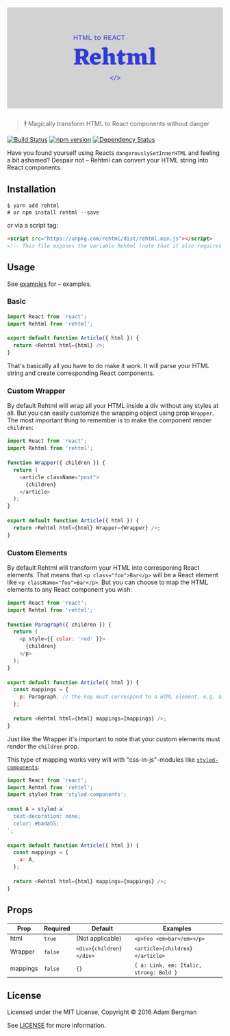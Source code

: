 # [![Rehtml](media/header.png)](https://github.com/adambrgmn/rehtml)

> 🕴 Magically transform HTML to React components without danger

[![Build Status](https://travis-ci.org/adambrgmn/rehtml.svg?branch=master)](https://travis-ci.org/adambrgmn/rehtml) [![npm version](https://badge.fury.io/js/rehtml.svg)](https://badge.fury.io/js/rehtml) [![Dependency Status](https://dependencyci.com/github/adambrgmn/rehtml/badge)](https://dependencyci.com/github/adambrgmn/rehtml)

Have you found yourself using Reacts `dangerouslySetInnerHTML` and feeling a bit ashamed? Despair not – Rehtml can convert your HTML string into React components.

## Installation

```console
$ yarn add rehtml
# or npm install rehtml --save
```

or via a script tag:

```html
<script src="https://unpkg.com/rehtml/dist/rehtml.min.js"></script>
<!-- This file exposes the variable Rehtml (note that it also requires React) -->
```

## Usage

See [examples](examples/) for – examples.

### Basic
```javascript
import React from 'react';
import Rehtml from 'rehtml';

export default function Article({ html }) {
  return <Rehtml html={html} />;
}
```

That's basically all you have to do make it work. It will parse your HTML string and create corresponding React components.


### Custom Wrapper

By default Rehtml will wrap all your HTML inside a div without any styles at all. But you can easily customize the wrapping object using prop `Wrapper`. The most important thing to remember is to make the component render `children`:

```javascript
import React from 'react';
import Rehtml from 'rehtml';

function Wrapper({ children }) {
  return (
    <article className="post">
      {children}
    </article>
  );
}

export default function Article({ html }) {
  return <Rehtml html={html} Wrapper={Wrapper} />;
}
```

### Custom Elements

By default Rehtml will transform your HTML into corresponing React elements. That means that `<p class="foo">Bar</p>` will be a React element like `<p className="foo">Bar</p>`. But you can choose to map the HTML elements to any React component you wish:

```javascript
import React from 'react';
import Rehtml from 'rehtml';

function Paragraph({ children }) {
  return (
    <p style={{ color: 'red' }}>
      {children}
    </p>
  );
}

export default function Article({ html }) {
  const mappings = {
    p: Paragraph, // the key must correspond to a HTML element, e.g. a, p, em, strong, div etc.
  };

  return <Rehtml html={html} mappings={mappings} />;
}
```

Just like the Wrapper it's important to note that your custom elements must render the `children` prop.

This type of mapping works very will with "css-in-js"-modules like [`styled-components`](https://github.com/styled-components/styled-components):

```javascript
import React from 'react';
import Rehtml from 'rehtml';
import styled from 'styled-components';

const A = styled.a`
  text-decoration: none;
  color: #bada55;
`;

export default function Article({ html }) {
  const mappings = {
    a: A,
  };

  return <Rehtml html={html} mappings={mappings} />;
}
```


## Props

| Prop | Required | Default | Examples
| --- | --- | --- | ---
| html | `true` | (Not applicable) | `<p>Foo <em>bar</em></p>`
| Wrapper | `false` | `<div>{children}</div>` | `<article>{children}</article>`
| mappings | `false` | `{}` | `{ a: Link, em: Italic, strong: Bold }`


## License

Licensed under the MIT License, Copyright © 2016 Adam Bergman

See [LICENSE](./LICENSE) for more information.
